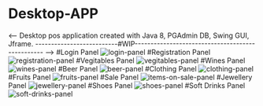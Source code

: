 # Desktop-APP
<--
Desktop pos application created with Java 8, PGAdmin DB, Swing GUI, Jframe.
--------------------------#WIP-------------------------------------------------
-->
#Login Panel
![login-panel](https://user-images.githubusercontent.com/28536965/51454791-95b92100-1d14-11e9-877e-ccfcbf07cbcf.JPG)
#Registration Panel
![registration-panel](https://user-images.githubusercontent.com/28536965/51454792-95b92100-1d14-11e9-9576-dcbc1fd81a03.JPG)
#Vegitables Panel
![vegitables-panel](https://user-images.githubusercontent.com/28536965/51454783-95208a80-1d14-11e9-8638-2118d0617be6.JPG)
#Wines Panel
![wines-panel](https://user-images.githubusercontent.com/28536965/51454784-95208a80-1d14-11e9-8bca-47abdf94bdf2.JPG)
#Beer Panel
![beer-panel](https://user-images.githubusercontent.com/28536965/51454785-95208a80-1d14-11e9-9899-1d76dc5843ea.JPG)
#Clothing Panel
![clothing-panel](https://user-images.githubusercontent.com/28536965/51454786-95208a80-1d14-11e9-94e3-8502b52714a4.JPG)
#Fruits Panel
![fruits-panel](https://user-images.githubusercontent.com/28536965/51454787-95208a80-1d14-11e9-824f-9f614fe1c776.JPG)
#Sale Panel
![items-on-sale-panel](https://user-images.githubusercontent.com/28536965/51454788-95208a80-1d14-11e9-9e7c-a8a7389c82bc.JPG)
#Jewellery Panel
![jewellery-panel](https://user-images.githubusercontent.com/28536965/51454789-95208a80-1d14-11e9-9738-430d2064028a.JPG)
#Shoes Panel
![shoes-panel](https://user-images.githubusercontent.com/28536965/51454793-95b92100-1d14-11e9-953b-ceec02124a12.JPG)
#Soft Drinks Panel
![soft-drinks-panel](https://user-images.githubusercontent.com/28536965/51454795-95b92100-1d14-11e9-9a24-029c732856e2.JPG)

      
